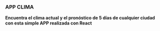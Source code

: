### APP CLIMA
**Encuentra el clima actual y el pronóstico de 5 días de cualquier ciudad con esta simple APP realizada con React**
